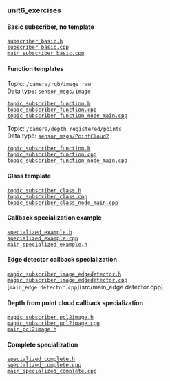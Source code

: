 ### unit6_exercises

#### Basic subscriber, no template

[`subscriber_basic.h`](src/subscriber_basic.h)  
[`subscriber_basic.cpp`](src/subscriber_basic.cpp)  
[`main_subscriber_basic.cpp`](src/main_subscriber_basic.cpp)  

#### Function templates

Topic: `/camera/rgb/image_raw`  
Data type: [`sensor_msgs/Image`](https://docs.ros.org/en/noetic/api/sensor_msgs/html/msg/Image.html)  

[`topic_subscriber_function.h`](src/topic_subscriber_function.h)  
[`topic_subscriber_function.cpp`](src/topic_subscriber_function.cpp)  
[`topic_subscriber_function_node_main.cpp`](src/topic_subscriber_function_node_main.cpp)  

Topic: `/camera/depth_registered/points`  
Data type: [`sensor_msgs/PointCloud2`](https://docs.ros.org/en/melodic/api/sensor_msgs/html/msg/PointCloud2.html)  

[`topic_subscriber_function.h`](src/topic_subscriber_function.h)  
[`topic_subscriber_function.cpp`](src/topic_subscriber_function.cpp)  
[`topic_subscriber_function_node_main.cpp`](src/topic_subscriber_function_node_main.cpp)  


#### Class template

[`topic_subscriber_class.h`](src/topic_subscriber_class.h)  
[`topic_subscriber_class.cpp`](src/topic_subscriber_class.cpp)  
[`topic_subscriber_class_node_main.cpp`](src/topic_subscriber_class_node_main.cpp)  

#### Callback specialization example

[`specialized_example.h`](src/specialized_example.h)  
[`specialized_example.cpp`](src/specialized_example.cpp)  
[`main_specialized_example.h`](src/main_specialized_example.cpp)  

#### Edge detector callback specialization

[`magic_subscriber_image_edgedetector.h`](src/magic_subscriber_image_edgedetector.h)  
[`magic_subscriber_image_edgedetector.cpp`](src/magic_subscriber_image_edgedetector.cpp)  
[`main_edge detector.cpp`](src/main_edge detector.cpp)  

#### Depth from point cloud callback specialization

[`magic_subscriber_pcl2image.h`](src/magic_subscriber_pcl2image.h)  
[`magic_subscriber_pcl2image.cpp`](src/magic_subscriber_pcl2image.cpp)  
[`main_pcl2image.h`](src/main_pcl2image.h)  

#### Complete specialization

[`specialized_complete.h`](src/specialized_complete.h)  
[`specialized_complete.cpp`](src/specialized_complete.cpp)  
[`main_specialized_complete.cpp`](src/main_specialized_complete.cpp)  

